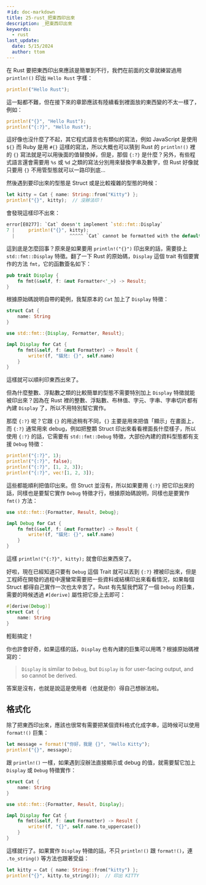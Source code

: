 ```yaml
---
＃id: doc-markdown
title: 25-rust_把東西印出來
description: _把東西印出來
keywords:
  - rust
last_update:
  date: 5/15/2024
  author: ttom
---
```


在 Rust 要把東西印出來應該是簡單到不行，我們在前面的文章就練習過用 `println!()` 印出 `Hello Rust` 字樣：

```rust
println!("Hello Rust");
```


這一點都不難，但在接下來的章節應該有陸續看到裡面放的東西變的不太一樣了，例如：

```rust
println!("{}", "Hello Rust");
println!("{:?}", "Hello Rust");
```

這好像也沒什麼了不起，其它程式語言也有類似的寫法，例如 JavaScript 是使用 `${}` 而 Ruby 是用 `#{}` 這樣的寫法，所以大概也可以猜到 Rust 的 `println!()` 裡的 `{}` 寫法就是可以用後面的值替換掉，但是，那個 `{:?}` 是什麼？另外，有些程式語言還會需要用 `%s` 或 `%d` 之類的寫法分別用來替換字串及數字，但 Rust 好像就只要用 `{}` 不用管型態就可以一路印到底...

然後遇到要印出來的型態是 Struct 或是比較複雜的型態的時候：

```rust
let kitty = Cat { name: String::from("Kitty") };
println!("{}", kitty);  // 沒辦法印！

```

會發現這樣印不出來：

```rust
error[E0277]: `Cat` doesn't implement `std::fmt::Display`
7 |     println!("{}", kitty);
  |                    ^^^^^ `Cat` cannot be formatted with the default formatter
```

這到底是怎麼回事？原來是如果要用 `println!("{}")` 印出來的話，需要掛上 `std::fmt::Display` 特徵。翻了一下 Rust 的原始碼，`Display` 這個 trait 有個要實作的方法 `fmt`，它的函數簽名如下：

```rust
pub trait Display {
    fn fmt(&self, f: &mut Formatter<'_>) -> Result;
}

```

根據原始碼說明自帶的範例，我幫原本的 `Cat` 加上了 `Display` 特徵：

```rust
struct Cat {
    name: String
}

use std::fmt::{Display, Formatter, Result};

impl Display for Cat {
    fn fmt(&self, f: &mut Formatter) -> Result {
        write!(f, "貓兒: {}", self.name)
    }
}

```

這樣就可以順利印東西出來了。

但為什麼整數、浮點數之類的比較簡單的型態不需要特別加上 `Display` 特徵就能被印出來？因為在 Rust 裡的整數、浮點數、布林值、字元、字串、字串切片都有內建 `Display` 了，所以不用特別幫它實作。

那麼 `{:?}` 呢？它跟 `{}` 的用途稍有不同，`{}` 主要是用來把值「顯示」在畫面上，而 `{:?}` 通常用來 debug，例如把整顆 Struct 印出來看看裡面長什麼樣子，所以使用 `{:?}` 的話，它需要有 `std::fmt::Debug` 特徵，大部份內建的資料型態都有支援 `Debug` 特徵：

```rust
println!("{:?}", 1);
println!("{:?}", false);
println!("{:?}", [1, 2, 3]);
println!("{:?}", vec![1, 2, 3]);
```

這些都能順利把值印出來。但 Struct 並沒有，所以如果要用 `{:?}` 把它印出來的話，同樣也是要幫它實作 `Debug` 特徵才行，根據原始碼說明，同樣也是要實作 `fmt()` 方法：

```rust
use std::fmt::{Formatter, Result, Debug};

impl Debug for Cat {
    fn fmt(&self, f: &mut Formatter) -> Result {
        write!(f, "貓兒: {}", self.name)
    }
}

```

這樣 `println!("{:?}", kitty);` 就會印出東西來了。

好啦，現在已經知道只要有 `Debug` 這個 Trait 就可以丟到 `{:?}` 裡被印出來，但是工程師在開發的過程中還蠻常需要把一些資料或結構印出來看看情況，如果每個 Struct 都得自己實作一次也太辛苦了。Rust 有先幫我們寫了一個 `Debug` 的巨集，需要的時候透過 `#[derive]` 屬性把它掛上去即可：

```rust
#[derive(Debug)]
struct Cat {
    name: String
}

```

輕鬆搞定！

你也許會好奇，如果這樣的話，`Display` 也有內建的巨集可以用嗎？根據原始碼裡寫的：

> `Display` is similar to `Debug`, but `Display` is for user-facing output, and so cannot be derived.

答案是沒有，也就是說這是使用者（也就是你）得自己想辦法啦。

格式化
---

除了把東西印出來，應該也很常有需要把某個資料格式化成字串，這時候可以使用 `format!()` 巨集：

```rust
let message = format!("你好，我是 {}", "Hello Kitty");
println!("{}", message);

```

跟 `println!()` 一樣，如果遇到沒辦法直接顯示或 debug 的值，就需要幫它加上 `Display` 或 `Debug` 特徵實作：

```rust
struct Cat {
    name: String
}

use std::fmt::{Formatter, Result, Display};

impl Display for Cat {
    fn fmt(&self, f: &mut Formatter) -> Result {
        write!(f, "{}", self.name.to_uppercase())
    }
}

```

這樣就行了。如果實作 `Display` 特徵的話，不只 `println!()` 跟 `format!()`，連 `.to_string()` 等方法也跟著受益：

```rust
let kitty = Cat { name: String::from("kitty") };
println!("{}", kitty.to_string());  // 印出 KITTY

```


